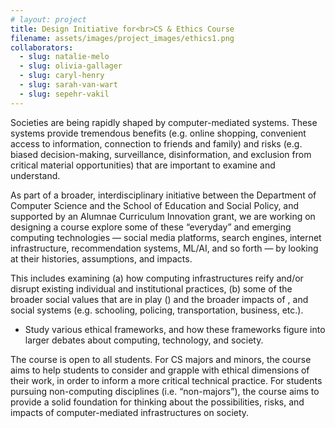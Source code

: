 ```yaml
---
# layout: project
title: Design Initiative for<br>CS & Ethics Course
filename: assets/images/project_images/ethics1.png
collaborators:
  - slug: natalie-melo
  - slug: olivia-gallager
  - slug: caryl-henry
  - slug: sarah-van-wart
  - slug: sepehr-vakil
---
```



Societies are being rapidly shaped by computer-mediated systems. These systems provide tremendous benefits (e.g. online shopping, convenient access to information, connection to friends and family) and risks (e.g. biased decision-making, surveillance, disinformation, and exclusion from critical material opportunities) that are important to examine and understand.

As part of a broader, interdisciplinary initiative between the Department of Computer Science and the School of Education and Social Policy, and supported by an Alumnae Curriculum Innovation grant, we are working on designing a course explore some of these “everyday” and emerging computing technologies — social media platforms, search engines, internet infrastructure, recommendation systems, ML/AI, and so forth — by looking at their histories, assumptions, and impacts. 

This includes examining (a) how computing infrastructures reify and/or disrupt existing individual and institutional practices, (b) some of the broader social values that are in play () and the broader impacts of , and social systems (e.g. schooling, policing, transportation, business, etc.).
* Study various ethical frameworks, and how these frameworks figure into larger debates about computing, technology, and society.

The course is open to all students. For CS majors and minors, the course aims to help students to consider and grapple with ethical dimensions of their work, in order to inform a more critical technical practice. For students pursuing non-computing disciplines (i.e. “non-majors”), the course aims to provide a solid foundation for thinking about the possibilities, risks, and impacts of computer-mediated infrastructures on society. 

